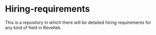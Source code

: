 # Hiring-requirements
This is a repository in which there will be detailed hiring requirements for any kind of field in Reveltek.

